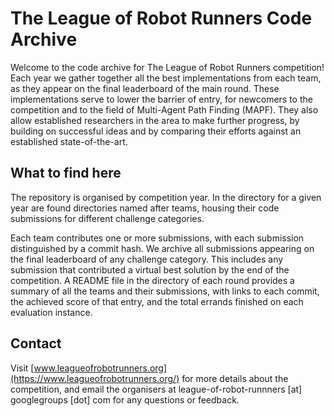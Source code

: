# The League of Robot Runners Code Archive

Welcome to the code archive for The League of Robot Runners competition!
Each year we gather together all the best implementations from each team, as they appear on the final leaderboard of the main round. 
These implementations serve to lower the barrier of entry, for newcomers to the competition and to the field of Multi-Agent Path Finding (MAPF). They 
also allow established researchers in the area to make further progress, by building on successful ideas and by comparing their efforts against an established state-of-the-art. 

## What to find here

The repository is organised by competition year. In the directory for a given year are found directories named after teams, housing their code submissions for different challenge categories.

Each team contributes one or more submissions, with each submission distinguished by a commit hash. We archive all submissions appearing on the final leaderboard of any challenge category. This includes any submission that contributed a virtual best solution by the end of the competition. A README file in the directory of each round provides a summary of all the teams and their submissions, with links to each commit, the achieved score of that entry, and the total errands finished on each evaluation instance.

## Contact

Visit [www.leagueofrobotrunners.org](https://www.leagueofrobotrunners.org/) for more details about the competition, and email the organisers at league-of-robot-runnners [at] googlegroups [dot] com for any questions or feedback.
